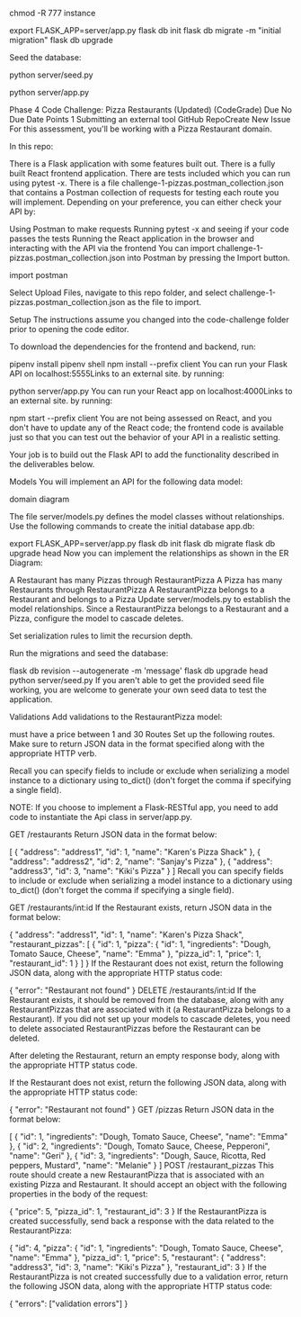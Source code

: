 
chmod -R 777 instance

export FLASK_APP=server/app.py
flask db init
flask db migrate -m "initial migration"
flask db upgrade

Seed the database:

python server/seed.py

python server/app.py




Phase 4 Code Challenge: Pizza Restaurants (Updated) (CodeGrade)
Due No Due Date Points 1 Submitting an external tool
GitHub RepoCreate New Issue
For this assessment, you'll be working with a Pizza Restaurant domain.

In this repo:

There is a Flask application with some features built out.
There is a fully built React frontend application.
There are tests included which you can run using pytest -x.
There is a file challenge-1-pizzas.postman_collection.json that contains a Postman collection of requests for testing each route you will implement.
Depending on your preference, you can either check your API by:

Using Postman to make requests
Running pytest -x and seeing if your code passes the tests
Running the React application in the browser and interacting with the API via the frontend
You can import challenge-1-pizzas.postman_collection.json into Postman by pressing the Import button.

import postman

Select Upload Files, navigate to this repo folder, and select challenge-1-pizzas.postman_collection.json as the file to import.

Setup
The instructions assume you changed into the code-challenge folder prior to opening the code editor.

To download the dependencies for the frontend and backend, run:

pipenv install
pipenv shell
npm install --prefix client
You can run your Flask API on localhost:5555Links to an external site. by running:

python server/app.py
You can run your React app on localhost:4000Links to an external site. by running:

npm start --prefix client
You are not being assessed on React, and you don't have to update any of the React code; the frontend code is available just so that you can test out the behavior of your API in a realistic setting.

Your job is to build out the Flask API to add the functionality described in the deliverables below.

Models
You will implement an API for the following data model:

domain diagram

The file server/models.py defines the model classes without relationships. Use the following commands to create the initial database app.db:

export FLASK_APP=server/app.py
flask db init
flask db migrate
flask db upgrade head
Now you can implement the relationships as shown in the ER Diagram:

A Restaurant has many Pizzas through RestaurantPizza
A Pizza has many Restaurants through RestaurantPizza
A RestaurantPizza belongs to a Restaurant and belongs to a Pizza
Update server/models.py to establish the model relationships. Since a RestaurantPizza belongs to a Restaurant and a Pizza, configure the model to cascade deletes.

Set serialization rules to limit the recursion depth.

Run the migrations and seed the database:

flask db revision --autogenerate -m 'message'
flask db upgrade head
python server/seed.py
If you aren't able to get the provided seed file working, you are welcome to generate your own seed data to test the application.

Validations
Add validations to the RestaurantPizza model:

must have a price between 1 and 30
Routes
Set up the following routes. Make sure to return JSON data in the format specified along with the appropriate HTTP verb.

Recall you can specify fields to include or exclude when serializing a model instance to a dictionary using to_dict() (don't forget the comma if specifying a single field).

NOTE: If you choose to implement a Flask-RESTful app, you need to add code to instantiate the Api class in server/app.py.

GET /restaurants
Return JSON data in the format below:

[
  {
    "address": "address1",
    "id": 1,
    "name": "Karen's Pizza Shack"
  },
  {
    "address": "address2",
    "id": 2,
    "name": "Sanjay's Pizza"
  },
  {
    "address": "address3",
    "id": 3,
    "name": "Kiki's Pizza"
  }
]
Recall you can specify fields to include or exclude when serializing a model instance to a dictionary using to_dict() (don't forget the comma if specifying a single field).

GET /restaurants/int:id
If the Restaurant exists, return JSON data in the format below:

{
  "address": "address1",
  "id": 1,
  "name": "Karen's Pizza Shack",
  "restaurant_pizzas": [
    {
      "id": 1,
      "pizza": {
        "id": 1,
        "ingredients": "Dough, Tomato Sauce, Cheese",
        "name": "Emma"
      },
      "pizza_id": 1,
      "price": 1,
      "restaurant_id": 1
    }
  ]
}
If the Restaurant does not exist, return the following JSON data, along with the appropriate HTTP status code:

{
  "error": "Restaurant not found"
}
DELETE /restaurants/int:id
If the Restaurant exists, it should be removed from the database, along with any RestaurantPizzas that are associated with it (a RestaurantPizza belongs to a Restaurant). If you did not set up your models to cascade deletes, you need to delete associated RestaurantPizzas before the Restaurant can be deleted.

After deleting the Restaurant, return an empty response body, along with the appropriate HTTP status code.

If the Restaurant does not exist, return the following JSON data, along with the appropriate HTTP status code:

{
  "error": "Restaurant not found"
}
GET /pizzas
Return JSON data in the format below:

[
  {
    "id": 1,
    "ingredients": "Dough, Tomato Sauce, Cheese",
    "name": "Emma"
  },
  {
    "id": 2,
    "ingredients": "Dough, Tomato Sauce, Cheese, Pepperoni",
    "name": "Geri"
  },
  {
    "id": 3,
    "ingredients": "Dough, Sauce, Ricotta, Red peppers, Mustard",
    "name": "Melanie"
  }
]
POST /restaurant_pizzas
This route should create a new RestaurantPizza that is associated with an existing Pizza and Restaurant. It should accept an object with the following properties in the body of the request:

{
  "price": 5,
  "pizza_id": 1,
  "restaurant_id": 3
}
If the RestaurantPizza is created successfully, send back a response with the data related to the RestaurantPizza:

{
  "id": 4,
  "pizza": {
    "id": 1,
    "ingredients": "Dough, Tomato Sauce, Cheese",
    "name": "Emma"
  },
  "pizza_id": 1,
  "price": 5,
  "restaurant": {
    "address": "address3",
    "id": 3,
    "name": "Kiki's Pizza"
  },
  "restaurant_id": 3
}
If the RestaurantPizza is not created successfully due to a validation error, return the following JSON data, along with the appropriate HTTP status code:

{
  "errors": ["validation errors"]
}
